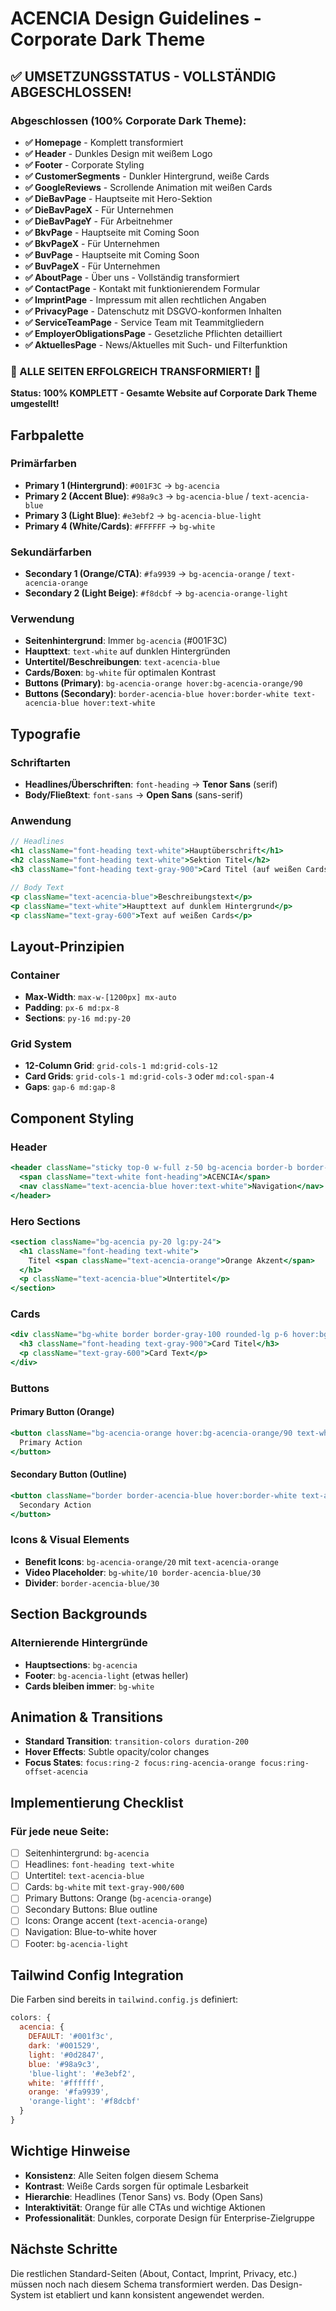 # ACENCIA Design Guidelines - Corporate Dark Theme

## ✅ UMSETZUNGSSTATUS - VOLLSTÄNDIG ABGESCHLOSSEN!

### Abgeschlossen (100% Corporate Dark Theme):
- **✅ Homepage** - Komplett transformiert
- **✅ Header** - Dunkles Design mit weißem Logo
- **✅ Footer** - Corporate Styling 
- **✅ CustomerSegments** - Dunkler Hintergrund, weiße Cards
- **✅ GoogleReviews** - Scrollende Animation mit weißen Cards
- **✅ DieBavPage** - Hauptseite mit Hero-Sektion
- **✅ DieBavPageX** - Für Unternehmen
- **✅ DieBavPageY** - Für Arbeitnehmer  
- **✅ BkvPage** - Hauptseite mit Coming Soon
- **✅ BkvPageX** - Für Unternehmen
- **✅ BuvPage** - Hauptseite mit Coming Soon
- **✅ BuvPageX** - Für Unternehmen
- **✅ AboutPage** - Über uns - Vollständig transformiert
- **✅ ContactPage** - Kontakt mit funktionierendem Formular
- **✅ ImprintPage** - Impressum mit allen rechtlichen Angaben
- **✅ PrivacyPage** - Datenschutz mit DSGVO-konformen Inhalten
- **✅ ServiceTeamPage** - Service Team mit Teammitgliedern
- **✅ EmployerObligationsPage** - Gesetzliche Pflichten detailliert
- **✅ AktuellesPage** - News/Aktuelles mit Such- und Filterfunktion

### 🎉 ALLE SEITEN ERFOLGREICH TRANSFORMIERT! 🎉

**Status: 100% KOMPLETT - Gesamte Website auf Corporate Dark Theme umgestellt!**

## Farbpalette

### Primärfarben
- **Primary 1 (Hintergrund)**: `#001F3C` → `bg-acencia`
- **Primary 2 (Accent Blue)**: `#98a9c3` → `bg-acencia-blue` / `text-acencia-blue`
- **Primary 3 (Light Blue)**: `#e3ebf2` → `bg-acencia-blue-light`
- **Primary 4 (White/Cards)**: `#FFFFFF` → `bg-white`

### Sekundärfarben
- **Secondary 1 (Orange/CTA)**: `#fa9939` → `bg-acencia-orange` / `text-acencia-orange`
- **Secondary 2 (Light Beige)**: `#f8dcbf` → `bg-acencia-orange-light`

### Verwendung
- **Seitenhintergrund**: Immer `bg-acencia` (#001F3C)
- **Haupttext**: `text-white` auf dunklen Hintergründen
- **Untertitel/Beschreibungen**: `text-acencia-blue` 
- **Cards/Boxen**: `bg-white` für optimalen Kontrast
- **Buttons (Primary)**: `bg-acencia-orange hover:bg-acencia-orange/90`
- **Buttons (Secondary)**: `border-acencia-blue hover:border-white text-acencia-blue hover:text-white`

## Typografie

### Schriftarten
- **Headlines/Überschriften**: `font-heading` → **Tenor Sans** (serif)
- **Body/Fließtext**: `font-sans` → **Open Sans** (sans-serif)

### Anwendung
```jsx
// Headlines
<h1 className="font-heading text-white">Hauptüberschrift</h1>
<h2 className="font-heading text-white">Sektion Titel</h2>
<h3 className="font-heading text-gray-900">Card Titel (auf weißen Cards)</h3>

// Body Text
<p className="text-acencia-blue">Beschreibungstext</p>
<p className="text-white">Haupttext auf dunklem Hintergrund</p>
<p className="text-gray-600">Text auf weißen Cards</p>
```

## Layout-Prinzipien

### Container
- **Max-Width**: `max-w-[1200px] mx-auto`
- **Padding**: `px-6 md:px-8`
- **Sections**: `py-16 md:py-20`

### Grid System
- **12-Column Grid**: `grid-cols-1 md:grid-cols-12`
- **Card Grids**: `grid-cols-1 md:grid-cols-3` oder `md:col-span-4`
- **Gaps**: `gap-6 md:gap-8`

## Component Styling

### Header
```jsx
<header className="sticky top-0 w-full z-50 bg-acencia border-b border-acencia-blue/30">
  <span className="text-white font-heading">ACENCIA</span>
  <nav className="text-acencia-blue hover:text-white">Navigation</nav>
</header>
```

### Hero Sections  
```jsx
<section className="bg-acencia py-20 lg:py-24">
  <h1 className="font-heading text-white">
    Titel <span className="text-acencia-orange">Orange Akzent</span>
  </h1>
  <p className="text-acencia-blue">Untertitel</p>
</section>
```

### Cards
```jsx
<div className="bg-white border border-gray-100 rounded-lg p-6 hover:bg-gray-50">
  <h3 className="font-heading text-gray-900">Card Titel</h3>
  <p className="text-gray-600">Card Text</p>
</div>
```

### Buttons

#### Primary Button (Orange)
```jsx
<button className="bg-acencia-orange hover:bg-acencia-orange/90 text-white px-6 py-3 rounded-lg font-medium transition-colors duration-200 focus:outline-none focus:ring-2 focus:ring-acencia-orange focus:ring-offset-2 focus:ring-offset-acencia">
  Primary Action
</button>
```

#### Secondary Button (Outline)
```jsx
<button className="border border-acencia-blue hover:border-white text-acencia-blue hover:text-white px-6 py-3 rounded-lg font-medium transition-colors duration-200">
  Secondary Action
</button>
```

### Icons & Visual Elements
- **Benefit Icons**: `bg-acencia-orange/20` mit `text-acencia-orange`
- **Video Placeholder**: `bg-white/10 border-acencia-blue/30`
- **Divider**: `border-acencia-blue/30`

## Section Backgrounds

### Alternierende Hintergründe
- **Hauptsections**: `bg-acencia`
- **Footer**: `bg-acencia-light` (etwas heller)
- **Cards bleiben immer**: `bg-white`

## Animation & Transitions
- **Standard Transition**: `transition-colors duration-200`
- **Hover Effects**: Subtle opacity/color changes
- **Focus States**: `focus:ring-2 focus:ring-acencia-orange focus:ring-offset-acencia`

## Implementierung Checklist

### Für jede neue Seite:
- [ ] Seitenhintergrund: `bg-acencia`
- [ ] Headlines: `font-heading text-white`
- [ ] Untertitel: `text-acencia-blue`
- [ ] Cards: `bg-white` mit `text-gray-900/600`
- [ ] Primary Buttons: Orange (`bg-acencia-orange`)
- [ ] Secondary Buttons: Blue outline
- [ ] Icons: Orange accent (`text-acencia-orange`)
- [ ] Navigation: Blue-to-white hover
- [ ] Footer: `bg-acencia-light`

## Tailwind Config Integration

Die Farben sind bereits in `tailwind.config.js` definiert:

```javascript
colors: {
  acencia: {
    DEFAULT: '#001f3c',
    dark: '#001529',
    light: '#0d2847',
    blue: '#98a9c3',
    'blue-light': '#e3ebf2',
    white: '#ffffff',
    orange: '#fa9939',
    'orange-light': '#f8dcbf'
  }
}
```

## Wichtige Hinweise
- **Konsistenz**: Alle Seiten folgen diesem Schema
- **Kontrast**: Weiße Cards sorgen für optimale Lesbarkeit
- **Hierarchie**: Headlines (Tenor Sans) vs. Body (Open Sans)
- **Interaktivität**: Orange für alle CTAs und wichtige Aktionen
- **Professionalität**: Dunkles, corporate Design für Enterprise-Zielgruppe

## Nächste Schritte
Die restlichen Standard-Seiten (About, Contact, Imprint, Privacy, etc.) müssen noch nach diesem Schema transformiert werden. Das Design-System ist etabliert und kann konsistent angewendet werden.